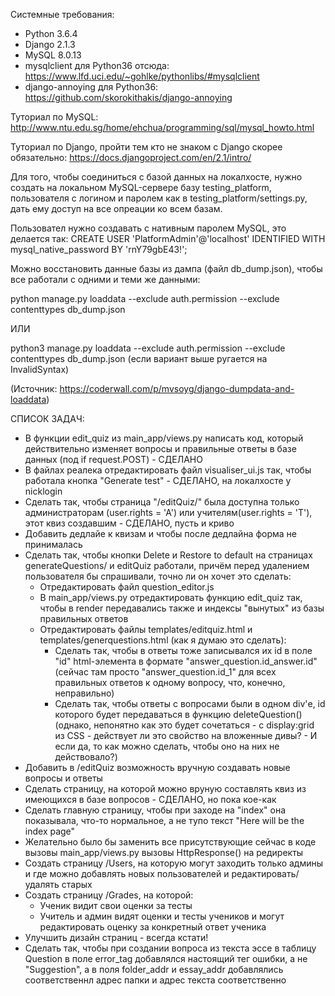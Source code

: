 Системные требования:
 - Python 3.6.4
 - Django 2.1.3
 - MySQL 8.0.13
 - mysqlclient для Python36 отсюда: https://www.lfd.uci.edu/~gohlke/pythonlibs/#mysqlclient
 - django-annoying для Python36: https://github.com/skorokithakis/django-annoying

Туториал по MySQL:
http://www.ntu.edu.sg/home/ehchua/programming/sql/mysql_howto.html


Туториал по Django, пройти тем кто не знаком с Django скорее обязательно:
https://docs.djangoproject.com/en/2.1/intro/



Для того, чтобы соединиться с базой данных на локалхосте, нужно создать
на локальном MySQL-сервере базу testing_platform,
пользователя с логином и паролем как в testing_platform/settings.py,
дать ему доступ на все опреации ко всем базам.


Пользовател нужно создавать с нативным паролем MySQL, это делается так:
CREATE USER 'PlatformAdmin'@'localhost' IDENTIFIED WITH mysql_native_password BY 'rnY79gbE43!';

Можно восстановить данные базы из дампа (файл db_dump.json), чтобы все работали с одними и теми же данными:

python manage.py loaddata --exclude auth.permission --exclude contenttypes db_dump.json

ИЛИ

python3 manage.py loaddata --exclude auth.permission --exclude contenttypes db_dump.json (если вариант выше ругается
на InvalidSyntax)


(Источник: https://coderwall.com/p/mvsoyg/django-dumpdata-and-loaddata)




СПИСОК ЗАДАЧ:
 - В функции edit_quiz из main_app/views.py написать код, который действительно изменяет вопросы и правильные ответы в базе данных
 (под if request.POST) - СДЕЛАНО
 - В файлах реалека отредактировать файл visualiser_ui.js так, чтобы работала кнопка "Generate test" - 
 СДЕЛАНО, на локалхосте у nicklogin
 - Сделать так, чтобы страница "/editQuiz/" была доступна только администраторам (user.rights = 'A')
 или учителям(user.rights = 'T'), этот квиз создавшим - СДЕЛАНО, пусть и криво
 - Добавить дедлайе к квизам и чтобы после дедлайна форма не принималась
 - Сделать так, чтобы кнопки Delete и Restore to default на страницах generateQuestions/ и 
 editQuiz работали, причём перед удалением пользователя бы спрашивали, точно ли он хочет это сделать:
     - Отредактировать файл question_editor.js
     - В main_app/views.py отредактировать функцию edit_quiz так, чтобы в render передавались также и индексы "вынутых" из базы правильных ответов
     - Отредактировать файлы templates/editquiz.html и templates/generquestions.html (как я думаю это сделать):
        - Сделать так, чтобы в ответы тоже записывался их id в поле "id" html-элемента в формате "answer_question.id_answer.id" (сейчас там просто 
        "answer_question.id_1" для всех правильных ответов к одному вопросу, что, конечно, неправильно)
        - Сделать так, чтобы ответы с вопросами были в одном div'е, id которого будет передаваться в функцию deleteQuestion() (однако, непонятно как это будет сочетаться - с display:grid из CSS - действует ли это свойство на вложенные дивы? - И если да, то как можно сделать, чтобы оно
        на них не действовало?)
 - Добавить в /editQuiz возможность вручную создавать новые вопросы и ответы
 - Сделать страницу, на которой можно вруную составлять квиз из имеющихся в базе вопросов - CДЕЛАНО, но пока кое-как
 - Сделать главную страницу, чтобы при заходе на "index" она показывала, что-то нормальное, а не тупо текст "Here will be the index page"
 - Желательно было бы заменить все присутствующие сейчас в коде вызовы main_app/views.py вызовы HttpResponse() на редиректы
 - Создать страницу /Users, на которую могут заходить только админы и где можно добавлять новых пользователей и редактировать/удалять старых
 - Создать страницу /Grades, на которой:
     - Ученик видит свои оценки за тесты
     - Учитель и админ видят оценки и тесты учеников и могут редактировать оценку за конкретный ответ ученика
 - Улучшить дизайн страниц - всегда кстати!
 - Сделать так, чтобы при создании вопроса из текста эссе в таблицу Question в поле error_tag добавлялся настоящий тег ошибки, а не "Suggestion", а в поля
 folder_addr и essay_addr добавлялись соответственнл адрес папки и адрес текста соответственно



